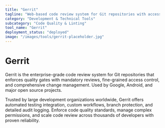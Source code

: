 ```yaml
---
title: "Gerrit"
tagline: "Web-based code review system for Git repositories with access control"
category: "Development & Technical Tools"
subcategory: "Code Quality & Linting"
tool_name: "Gerrit"
deployment_status: "deployed"
image: "/images/tools/gerrit-placeholder.jpg"
---
```


# Gerrit

Gerrit is the enterprise-grade code review system for Git repositories that enforces quality gates with mandatory reviews, fine-grained access control, and comprehensive change management. Used by Google, Android, and major open source projects.

Trusted by large development organizations worldwide, Gerrit offers automated testing integration, custom workflows, branch protection, and detailed audit logging. Enforce code quality standards, manage complex permissions, and scale code review across thousands of developers with proven reliability.